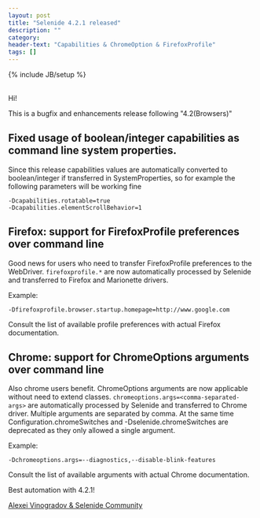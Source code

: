 ```yaml
---
layout: post
title: "Selenide 4.2.1 released"
description: ""
category:
header-text: "Capabilities & ChromeOption & FirefoxProfile"
tags: []
---
```


{% include JB/setup %}

<br/>
Hi!

This is a bugfix and enhancements release following "4.2(Browsers)"

## Fixed usage of boolean/integer capabilities as command line system properties.

Since this release capabilities values are automatically converted to boolean/integer if transferred in SystemProperties,
so for example the following parameters will be working fine

```
-Dcapabilities.rotatable=true
-Dcapabilities.elementScrollBehavior=1
```


##  Firefox: support for FirefoxProfile preferences over command line

Good news for users who need to transfer FirefoxProfile preferences to the WebDriver. 
`firefoxprofile.*` are now automatically processed by Selenide and transferred to Firefox and Marionette drivers.

Example:

```
-Dfirefoxprofile.browser.startup.homepage=http://www.google.com
```

Consult the list of available profile preferences with actual Firefox documentation.

##  Chrome: support for ChromeOptions arguments over command line

Also chrome users benefit. ChromeOptions arguments are now applicable without need to extend classes. 
`chromeoptions.args=<comma-separated-args>` are automatically processed by Selenide and transferred to Chrome driver. 
Multiple arguments are separated by comma.
At the same time Configuration.chromeSwitches and -Dselenide.chromeSwitches are deprecated
as they only allowed a single argument.

Example:

```
-Dchromeoptions.args=--diagnostics,--disable-blink-features 
```

Consult the list of available arguments with actual Chrome documentation.

Best automation with 4.2.1!

[Alexei Vinogradov & Selenide Community](https://github.com/codeborne/selenide)

